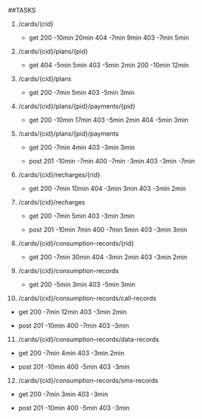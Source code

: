 ##TASKS

1. /cards/{cid} 
   - get 
     200 -10min 20min
     404 -7min 9min
     403 -7min 5min
                    
2. /cards/{cid}/plans/{pid} 
   - get 
     404 -5min 5min
     403 -5min 2min
     200 -10min 12min
                                
3. /cards/{cid}/plans 
   - get
     200 -7min 5min
     403 -5min 3min

4. /cards/{cid}/plans/{pid}/payments/{pid}
   - get 
     200 -10min 17min
     403 -5min 2min
     404 -5min 3min

5. /cards/{cid}/plans/{pid}/payments 
   - get
     200 -7min 4min
     403 -3min 3min
     
   - post 
     201 -10min -7min
     400 -7min -3min
     403 -3min -7min

6. /cards/{cid}/recharges/{rid}
   - get 
     200 -7min 10min
     404 -3min 3min
     403 -3min 2min

7. /cards/{cid}/recharges
   - get
     200 -7min 5min
     403 -3min 3min
     
   - post 
     201 -10min 7min
     400 -7min 5min
     403 -3min 3min

8. /cards/{cid}/consumption-records/{rid}
   - get 
     200 -7min 30min
     404 -3min 2min
     403 -3min 2min

9. /cards/{cid}/consumption-records
   - get
     200 -5min 3min
     403 -5min 3min

10. /cards/{cid}/consumption-records/call-records
   - get
     200 -7min 12min
     403 -3min 2min
     
   - post 
     201 -10min
     400 -7min
     403 -3min

11. /cards/{cid}/consumption-records/data-records
   - get
     200 -7min 4min
     403 -3min 2min
     
   - post 
     201 -10min
     400 -5min
     403 -3min

12. /cards/{cid}/consumption-records/sms-records
   - get
     200 -7min 3min
     403 -3min
     
   - post 
     201 -10min
     400 -5min
     403 -3min
                                
